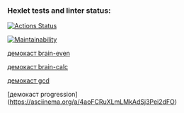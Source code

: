 ### Hexlet tests and linter status:
[![Actions Status](https://github.com/dzotovwork/frontend-project-lvl1/actions/workflows/hexlet-check.yml/badge.svg)](https://github.com/dzotovwork/frontend-project-lvl1/actions)

[![Maintainability](https://api.codeclimate.com/v1/badges/013a24297626bc57251c/maintainability)](https://codeclimate.com/github/dzotovwork/frontend-project-lvl1/maintainability)


[демокаст brain-even](https://asciinema.org/a/8z5NI3HJ4AN2yHQ43VW14z62U)

[демокаст brain-calc](https://asciinema.org/a/Tndxbbj0ge0omi5u4d6kmReBf)

[демокаст gcd](https://asciinema.org/a/AT2vgR4pTjMl1C2Zb4nNEJLQC)

[демокаст progression] (https://asciinema.org/a/4aoFCRuXLmLMkAdSj3Pei2dFO)